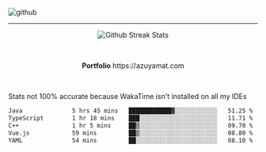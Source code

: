 ![github](https://media.discordapp.net/attachments/881363147364118528/1142610121697021952/background.png?width=1000&height=300)<br>
___
<p align="center">
  <img alt="Github Streak Stats" src="https://streak-stats.demolab.com?user=Azuyamat&theme=transparent&hide_border=true"/>
</p><br>
<p align="center">
      <strong>Portfolio</strong> https://azuyamat.com
</p><br>

Stats not 100% accurate because WakaTime isn't installed on all my IDEs
<!--START_SECTION:waka-->

```txt
Java              5 hrs 45 mins   ████████████▓░░░░░░░░░░░░   51.25 %
TypeScript        1 hr 18 mins    ███░░░░░░░░░░░░░░░░░░░░░░   11.71 %
C++               1 hr 5 mins     ██▒░░░░░░░░░░░░░░░░░░░░░░   09.70 %
Vue.js            59 mins         ██▒░░░░░░░░░░░░░░░░░░░░░░   08.80 %
YAML              54 mins         ██░░░░░░░░░░░░░░░░░░░░░░░   08.10 %
```

<!--END_SECTION:waka-->
